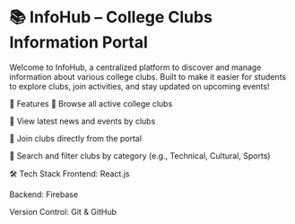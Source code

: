 # 📚 InfoHub – College Clubs Information Portal
Welcome to InfoHub, a centralized platform to discover and manage information about various college clubs.
Built to make it easier for students to explore clubs, join activities, and stay updated on upcoming events!

🚀 Features
🏫 Browse all active college clubs

📰 View latest news and events by clubs

👥 Join clubs directly from the portal

🔎 Search and filter clubs by category (e.g., Technical, Cultural, Sports)


🛠️ Tech Stack
Frontend: React.js 

Backend: Firebase

Version Control: Git & GitHub
